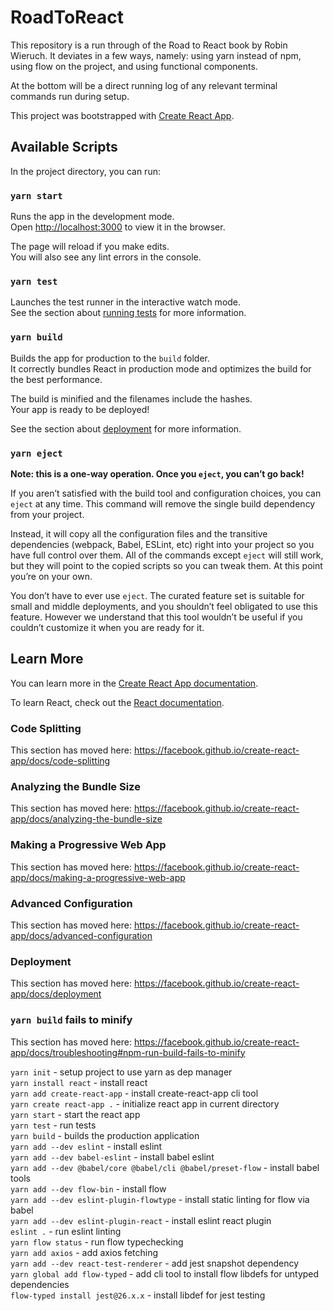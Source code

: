 # RoadToReact

This repository is a run through of the Road to React book by Robin Wieruch.
It deviates in a few ways, namely: using yarn instead of npm, using flow on the project, and using functional components.

At the bottom will be a direct running log of any relevant terminal commands run during setup.


This project was bootstrapped with [Create React App](https://github.com/facebook/create-react-app).

## Available Scripts

In the project directory, you can run:

### `yarn start`

Runs the app in the development mode.<br />
Open [http://localhost:3000](http://localhost:3000) to view it in the browser.

The page will reload if you make edits.<br />
You will also see any lint errors in the console.

### `yarn test`

Launches the test runner in the interactive watch mode.<br />
See the section about [running tests](https://facebook.github.io/create-react-app/docs/running-tests) for more information.

### `yarn build`

Builds the app for production to the `build` folder.<br />
It correctly bundles React in production mode and optimizes the build for the best performance.

The build is minified and the filenames include the hashes.<br />
Your app is ready to be deployed!

See the section about [deployment](https://facebook.github.io/create-react-app/docs/deployment) for more information.

### `yarn eject`

**Note: this is a one-way operation. Once you `eject`, you can’t go back!**

If you aren’t satisfied with the build tool and configuration choices, you can `eject` at any time. This command will remove the single build dependency from your project.

Instead, it will copy all the configuration files and the transitive dependencies (webpack, Babel, ESLint, etc) right into your project so you have full control over them. All of the commands except `eject` will still work, but they will point to the copied scripts so you can tweak them. At this point you’re on your own.

You don’t have to ever use `eject`. The curated feature set is suitable for small and middle deployments, and you shouldn’t feel obligated to use this feature. However we understand that this tool wouldn’t be useful if you couldn’t customize it when you are ready for it.

## Learn More

You can learn more in the [Create React App documentation](https://facebook.github.io/create-react-app/docs/getting-started).

To learn React, check out the [React documentation](https://reactjs.org/).

### Code Splitting

This section has moved here: https://facebook.github.io/create-react-app/docs/code-splitting

### Analyzing the Bundle Size

This section has moved here: https://facebook.github.io/create-react-app/docs/analyzing-the-bundle-size

### Making a Progressive Web App

This section has moved here: https://facebook.github.io/create-react-app/docs/making-a-progressive-web-app

### Advanced Configuration

This section has moved here: https://facebook.github.io/create-react-app/docs/advanced-configuration

### Deployment

This section has moved here: https://facebook.github.io/create-react-app/docs/deployment

### `yarn build` fails to minify

This section has moved here: https://facebook.github.io/create-react-app/docs/troubleshooting#npm-run-build-fails-to-minify


`yarn init` - setup project to use yarn as dep manager  
`yarn install react` - install react  
`yarn add create-react-app` - install create-react-app cli tool  
`yarn create react-app .` - initialize react app in current directory  
`yarn start` - start the react app  
`yarn test` - run tests  
`yarn build` -  builds the production application  
`yarn add --dev eslint` - install eslint  
`yarn add --dev babel-eslint` - install babel eslint  
`yarn add --dev @babel/core @babel/cli @babel/preset-flow` - install babel tools  
`yarn add --dev flow-bin` - install flow  
`yarn add --dev eslint-plugin-flowtype` - install static linting for flow via babel  
`yarn add --dev eslint-plugin-react` - install eslint react plugin  
`eslint .` - run eslint linting  
`yarn flow status` - run flow typechecking  
`yarn add axios` - add axios fetching  
`yarn add --dev react-test-renderer` - add jest snapshot dependency  
`yarn global add flow-typed` - add cli tool to install flow libdefs for untyped dependencies  
`flow-typed install jest@26.x.x` - install libdef for jest testing  

